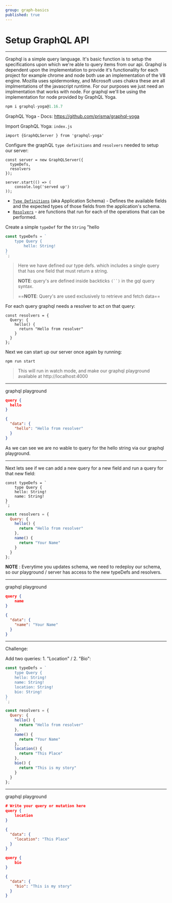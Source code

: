 ```yaml
---
group: graph-basics
published: true
---
```


# Setup GraphQL API

---------------------------------

Graphql is a simple query language. It's basic function is to setup the specifications upon which we're able to query items from our api. Graphql is dependent upon the implementation to provide it's functionality for each project for example chrome and node both use an implementation of the V8 engine. Mozilla uses spidermonkey, and Microsoft uses chakra these are all implmentations of the javascript runtime. For our purposes we just need an implmentation that works with node. For graphql we'll be using the implementation for node provided by GraphQL Yoga.

```js
npm i graphql-yoga@1.16.7
```

GraphQL Yoga - Docs: https://github.com/prisma/graphql-yoga



Import GraphQL Yoga: `index.js`

```react
import {GraphQLServer } from 'graphql-yoga'
```

Configure the graphQL `type definitions` and `resolvers` needed to setup our server:

```react
const server = new GraphQLServer({
  typeDefs,
  resolvers
});

server.start(() => (
	console.log('served up')
));
```

- <u>`Type Definitions`</u> (aka Application Schema) - Defines the available fields and the expected types of those fields from the application's schema.
- <u>`Resolvers`</u> - are functions that run for each of the operations that can be performed.



Create a simple `typeDef` for the `String` "hello

```js
const typeDefs = `
	type Query {
		hello: String!
}
`;
```

> Here we have defined our type defs. which includes a single query that has one field that must return a string.
>
> **NOTE**: query's are defined inside backticks `(``)` in the gql query syntax.
>
> ==**NOTE**: Query's are used exclusively to retrieve and fetch data==



For each query graphql needs a resolver to act on that query:

```react
const resolvers = {
  Query: {
    hello() {
      return "Hello from resolver"
    }
  }
};
```



Next we can start up our server once again by running:

```shell
npm run start
```

> This will run in watch mode, and make our graphql playground available at http://localhost:4000



---------------------------------

graphql playground

```json
query {
  hello
}
```

```json
{
  "data": {
    "hello": "Hello from resolver"
  }
}
```

As we can see we are no wable to query for the hello string via our graphql playground.

---------------------------------



Next lets see if we can add a new query for a new field and run a query for that new field:

```react
const typeDefs = `
	type Query {
    hello: String!
    name: String!
}
`;
```

```js
const resolvers = {
  Query: {
    hello() {
      return "Hello from resolver"
    },
    name() {
      return "Your Name"
    }
  }
};
```



**NOTE** : Everytime you updates schema, we need to redeploy our schema, so our playground / server has access to the new typeDefs and resolvers. 

------

graphql playground

```json
query {
	name
}
```

```json
{
  "data": {
    "name": "Your Name"
  }
}
```

---------------------------------

Challenge:

Add two queries:  1. "Location" /  2. "Bio":

```js
const typeDefs = `
	type Query {
    hello: String!
    name: String!
    location: String!
    bio: String!
}
`;

const resolvers = {
  Query: {
    hello() {
      return "Hello from resolver"
    },
    name() {
      return "Your Name"
    },
    location() {
      return "This Place"
    },
    bio() {
      return "This is my story"
    }
  }
};
```



---------------------------------

graphql playground

```json
# Write your query or mutation here
query {
	location
}
```

```json
{
  "data": {
    "location": "This Place"
  }
}
```

```json
query {
	bio
}
```

```json
{
  "data": {
    "bio": "This is my story"
  }
}
```

